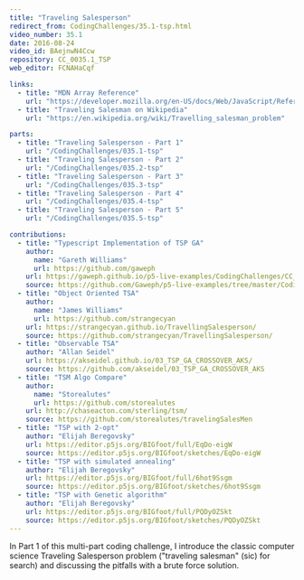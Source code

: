 ```yaml
---
title: "Traveling Salesperson"
redirect_from: CodingChallenges/35.1-tsp.html
video_number: 35.1
date: 2016-08-24
video_id: BAejnwN4Ccw
repository: CC_0035.1_TSP
web_editor: FCNAHaCqf

links:
  - title: "MDN Array Reference"
    url: "https://developer.mozilla.org/en-US/docs/Web/JavaScript/Reference/Global_Objects/Array"
  - title: "Traveling Salesman on Wikipedia"
    url: "https://en.wikipedia.org/wiki/Travelling_salesman_problem"

parts:
  - title: "Traveling Salesperson - Part 1"
    url: "/CodingChallenges/035.1-tsp"
  - title: "Traveling Salesperson - Part 2"
    url: "/CodingChallenges/035.2-tsp"
  - title: "Traveling Salesperson - Part 3"
    url: "/CodingChallenges/035.3-tsp"
  - title: "Traveling Salesperson - Part 4"
    url: "/CodingChallenges/035.4-tsp"
  - title: "Traveling Salesperson - Part 5"
    url: "/CodingChallenges/035.5-tsp"

contributions:
  - title: "Typescript Implementation of TSP GA"
    author:
      name: "Gareth Williams"
      url: https://github.com/gaweph
    url: https://gaweph.github.io/p5-live-examples/CodingChallenges/CC_35.4_TSP_GA_TypeScript/
    source: https://github.com/Gaweph/p5-live-examples/tree/master/CodingChallenges/CC_35.4_TSP_GA_TypeScript
  - title: "Object Oriented TSA"
    author:
      name: "James Williams"
      url: https://github.com/strangecyan
    url: https://strangecyan.github.io/TravellingSalesperson/
    source: https://github.com/strangecyan/TravellingSalesperson/
  - title: "Observable TSA"
    author: "Allan Seidel"
    url: https://akseidel.github.io/03_TSP_GA_CROSSOVER_AKS/
    source: https://github.com/akseidel/03_TSP_GA_CROSSOVER_AKS
  - title: "TSM Algo Compare"
    author:
      name: "Storealutes"
      url: https://github.com/storealutes
    url: http://chaseacton.com/sterling/tsm/
    source: https://github.com/storealutes/travelingSalesMen
  - title: "TSP with 2-opt"
    author: "Elijah Beregovsky"
    url: https://editor.p5js.org/BIGfoot/full/EqDo-eigW
    source: https://editor.p5js.org/BIGfoot/sketches/EqDo-eigW
  - title: "TSP with simulated annealing"
    author: "Elijah Beregovsky"
    url: https://editor.p5js.org/BIGfoot/full/6hot9Ssgm
    source: https://editor.p5js.org/BIGfoot/sketches/6hot9Ssgm
  - title: "TSP with Genetic algorithm"
    author: "Elijah Beregovsky"
    url: https://editor.p5js.org/BIGfoot/full/PQDyOZSkt
    source: https://editor.p5js.org/BIGfoot/sketches/PQDyOZSkt
---
```


In Part 1 of this multi-part coding challenge, I introduce  the classic computer science Traveling Salesperson problem ("traveling salesman" (sic) for search) and discussing the pitfalls with a brute force solution.
